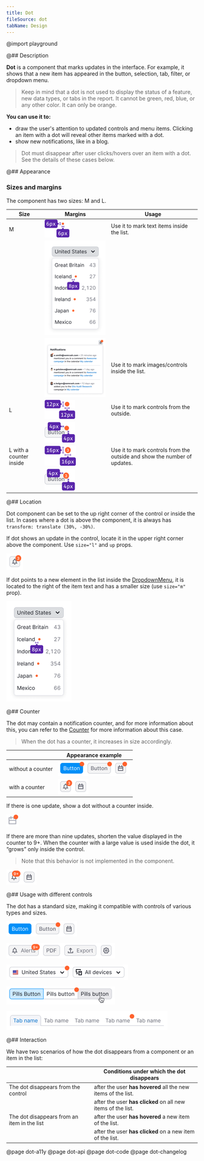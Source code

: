 ```yaml
---
title: Dot
fileSource: dot
tabName: Design
---
```


@import playground

@## Description

**Dot** is a component that marks updates in the interface. For example, it shows that a new item has appeared in the button, selection, tab, filter, or dropdown menu.

> Keep in mind that a dot is not used to display the status of a feature, new data types, or tabs in the report. It cannot be green, red, blue, or any other color. It can only be orange.

**You can use it to:**

- draw the user's attention to updated controls and menu items. Clicking an item with a dot will reveal other items marked with a dot.
- show new notifications, like in a blog.

> Dot must disappear after user clicks/hovers over an item with a dot. See the details of these cases below.

@## Appearance

### Sizes and margins

The component has two sizes: M and L.

| Size                    | Margins | Usage         |
| ----------------------- | ---------- | ---------------------------------------------------- |
| M    | ![dot-m](static/dot-m.png)     | Use it to mark text items inside the list.               |
|      | ![dot-margins-s](static/s-margins.png)      |     |
|      | ![dot-in-list](static/mc-notifications-yes.png) | Use it to mark images/controls inside the list.     |
| L    | ![dot-l](static/dot-l.png)                      | Use it to mark controls from the outside.           |
|      | ![dot-margins-l](static/l-margins.png)  |                                                         |
| L with a counter inside | ![dot-xl](static/dot-on.png)                    | Use it to mark controls from the outside and show the number of updates. |
|      | ![dot-margins-xl](static/xl-margins.png)        |                                                                             |

@## Location

Dot component can be set to the up right corner of the control or inside the list. In cases where a dot is above the component, it is always has `transform: translate (30%, -30%)`.

If dot shows an update in the control, locate it in the upper right corner above the component. Use `size="l"` and `up` props.

![](static/bg.png)

If dot points to a new element in the list inside the [DropdownMenu](/components/dropdown-menu/), it is located to the right of the item text and has a smaller size (use `size="m"` prop).

![](static/s-margins.png)

@## Counter

The dot may contain a notification counter, and for more information about this, you can refer to the [Counter](/components/counter) for more information about this case.

> When the dot has a counter, it increases in size accordingly.

|                   | Appearance example                        |
| ----------------- | ----------------------------------------- |
| without a counter | ![dot-without-counter](static/button.png) |
| with a counter    | ![dot-with-counter](static/counter.png)   |

If there is one update, show a dot without a counter inside.

![icon-with-dot](static/icon.png)

If there are more than nine updates, shorten the value displayed in the counter to 9+. When the counter with a large value is used inside the dot, it “grows” only inside the control.

> Note that this behavior is not implemented in the component.

![overflown-counter](static/counter-2.png)

@## Usage with different controls

The dot has a standard size, making it compatible with controls of various types and sizes.

![buttons with dot](static/buttons.png)

![buttons with dot](static/buttons-2.png)

![select with dot](static/select-2.png)

![pills with dot](static/pills.png)

![tabs with dot](static/tabs.png)

@## Interaction

We have two scenarios of how the dot disappears from a component or an item in the list:

|                                             | Conditions under which the dot disappears                     |
| ------------------------------------------- | ------------------------------------------------------------- |
| The dot disappears from the control         | after the user **has hovered** all the new items of the list. |
|                                             | after the user **has clicked** on all new items of the list.  |
| The dot disappears from an item in the list | after the user **has hovered** a new item of the list.        |
|                                             | after the user **has clicked** on a new item of the list.     |

@page dot-a11y
@page dot-api
@page dot-code
@page dot-changelog
